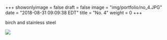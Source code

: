 +++
showonlyimage = false
draft = false
image = "img/portfolio/no_4.JPG"
date = "2018-08-31 09:09:38 EDT"
title = "No. 4"
weight = 0
+++

birch and stainless steel
<!--more-->

![](/img/portfolio/no_4.JPG)